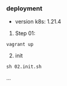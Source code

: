 ### deployment
- version k8s: 1.21.4

1. Step 01:
```
vagrant up

```
2. init
```
sh 02.init.sh
```
...